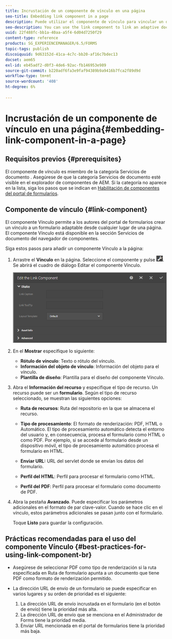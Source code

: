 ```yaml
---
title: Incrustación de un componente de vínculo en una página
seo-title: Embedding link component in a page
description: Puede utilizar el componente de vínculo para vincular un documento adaptable o un formulario adaptable desde cualquier página.
seo-description: You can use the link component to link an adaptive document or an adaptive form from any page.
uuid: 22f488fc-bb1a-40aa-a5f4-6d04d7250f29
content-type: reference
products: SG_EXPERIENCEMANAGER/6.5/FORMS
topic-tags: publish
discoiquuid: 9d63152d-41ca-4c7c-bb20-af16c7bdec13
docset: aem65
exl-id: eb45adf2-d0f3-4de6-92ac-fb146953e989
source-git-commit: b220adf6fa3e9faf94389b9a9416b7fca2f89d9d
workflow-type: tm+mt
source-wordcount: '408'
ht-degree: 6%

---
```


# Incrustación de un componente de vínculo en una página{#embedding-link-component-in-a-page}

## Requisitos previos {#prerequisites}

El componente de vínculo es miembro de la categoría Servicios de documento . Asegúrese de que la categoría Servicios de documento esté visible en el explorador de componentes de AEM. Si la categoría no aparece en la lista, siga los pasos que se indican en [Habilitación de componentes del portal de formularios](/help/forms/using/enabling-forms-portal-components.md).

## Componente de vínculo {#link-component}

El componente Vínculo permite a los autores del portal de formularios crear un vínculo a un formulario adaptable desde cualquier lugar de una página. El componente Vínculo está disponible en la sección Servicios de documento del navegador de componentes.

Siga estos pasos para añadir un componente Vínculo a la página:

1. Arrastre el **Vínculo** en la página. Seleccione el componente y pulse ![cmppr](assets/cmppr.png). Se abrirá el cuadro de diálogo Editar el componente Vínculo.

   ![edit-link-component](assets/edit-link-component.png)

1. En el **Mostrar** especifique lo siguiente:

   * **Rótulo de vínculo**: Texto o rótulo del vínculo.
   * **Información del objeto de vínculo**: Información del objeto para el vínculo.
   * **Plantilla de diseño**: Plantilla para el diseño del componente Vínculo.

1. Abra el **Información del recurso** y especifique el tipo de recurso. Un recurso puede ser un **formulario**. Según el tipo de recurso seleccionado, se muestran las siguientes opciones:

   * **Ruta de recursos**: Ruta del repositorio en la que se almacena el recurso.

   * **Tipo de procesamiento**: El formato de renderización: PDF, HTML o Automático. El tipo de procesamiento automático detecta el entorno del usuario y, en consecuencia, procesa el formulario como HTML o como PDF. Por ejemplo, si se accede al formulario desde un dispositivo móvil, el tipo de procesamiento automático procesa el formulario en HTML.
   * **Enviar URL:**  URL del servlet donde se envían los datos del formulario.
   * **Perfil del HTML**: Perfil para procesar el formulario como HTML.
   * **Perfil del PDF**: Perfil para procesar el formulario como documento de PDF.

1. Abra la pestaña **Avanzado**. Puede especificar los parámetros adicionales en el formato de par clave-valor. Cuando se hace clic en el vínculo, estos parámetros adicionales se pasan junto con el formulario.

   Toque **Listo** para guardar la configuración.

## Prácticas recomendadas para el uso del componente Vínculo {#best-practices-for-using-link-component-br}

* Asegúrese de seleccionar PDF como tipo de renderización si la ruta especificada en Ruta de formulario apunta a un documento que tiene PDF como formato de renderización permitido.
* La dirección URL de envío de un formulario se puede especificar en varios lugares y su orden de prioridad es el siguiente:

   1. La dirección URL de envío incrustada en el formulario (en el botón de envío) tiene la prioridad más alta.
   1. La dirección URL de envío que se menciona en el Administrador de Forms tiene la prioridad media.
   1. Enviar URL mencionada en el portal de formularios tiene la prioridad más baja.
